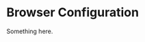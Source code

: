 [title]: # (Browser Configuration)
[tags]: # (XXX)
[priority]: # (4579)
# Browser Configuration
Something here.
